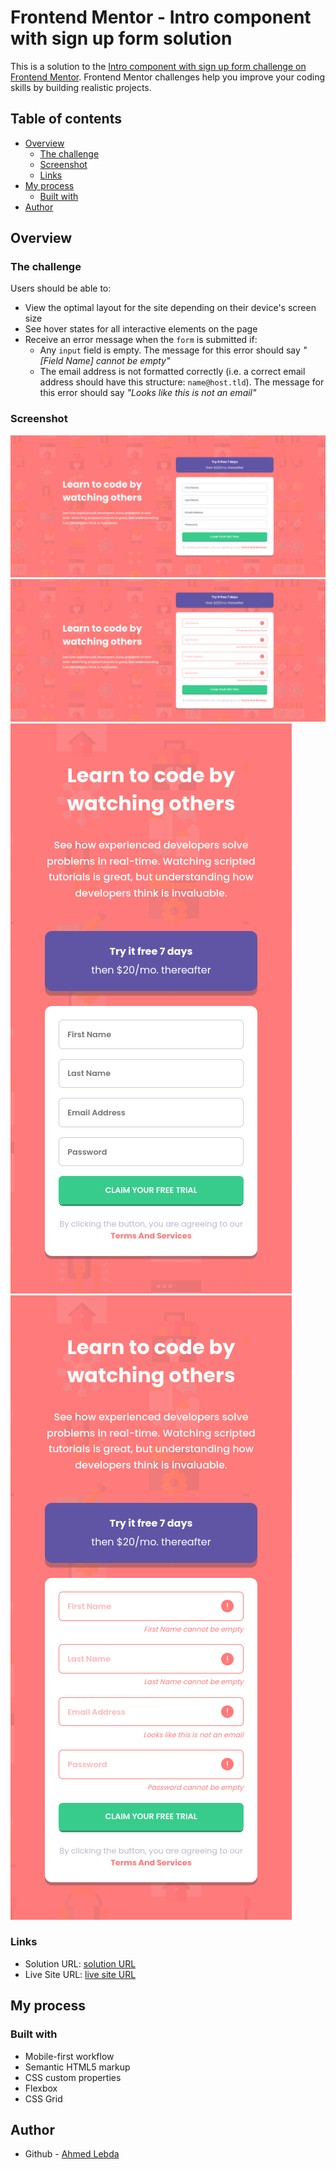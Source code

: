 # Frontend Mentor - Intro component with sign up form solution

This is a solution to the [Intro component with sign up form challenge on Frontend Mentor](https://www.frontendmentor.io/challenges/intro-component-with-signup-form-5cf91bd49edda32581d28fd1). Frontend Mentor challenges help you improve your coding skills by building realistic projects.

## Table of contents

-   [Overview](#overview)
    -   [The challenge](#the-challenge)
    -   [Screenshot](#screenshot)
    -   [Links](#links)
-   [My process](#my-process)
    -   [Built with](#built-with)
-   [Author](#author)

## Overview

### The challenge

Users should be able to:

-   View the optimal layout for the site depending on their device's screen size
-   See hover states for all interactive elements on the page
-   Receive an error message when the `form` is submitted if:
    -   Any `input` field is empty. The message for this error should say _"[Field Name] cannot be empty"_
    -   The email address is not formatted correctly (i.e. a correct email address should have this structure: `name@host.tld`). The message for this error should say _"Looks like this is not an email"_

### Screenshot

![Desktop View](screenshots/desktop1.png)
![Desktop View Active](screenshots/desktop2.png)
![Mobile View](screenshots/mobile1.png)
![Desktop View Active](screenshots/mobile2.png)

### Links

-   Solution URL: [solution URL](https://www.frontendmentor.io/challenges/intro-component-with-signup-form-5cf91bd49edda32581d28fd1/hub/intro-component-with-signup-form-Xq6rsoFrsE)
-   Live Site URL: [live site URL](https://your-live-site-url.com)

## My process

### Built with

-   Mobile-first workflow
-   Semantic HTML5 markup
-   CSS custom properties
-   Flexbox
-   CSS Grid

## Author

-   Github - [Ahmed Lebda](https://github.com/AhmedLebda)
